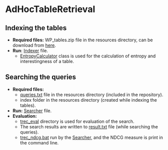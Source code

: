 # AdHocTableRetrieval
## Indexing the tables
- **Required files:** WP_tables.zip file in the resources directory, can be download from [here](http://iai.group/downloads/smart_table/WP_tables.zip).
- **Run**: [Indexer](https://github.com/Elor170/AdHocTableRetrieval/blob/master/src/main/java/org/example/Indexer.java) file.
  - [EntropyCalculator](https://github.com/Elor170/AdHocTableRetrieval/blob/master/src/main/java/org/example/EntropyCalculator.java) class is used for the calculation of entropy and interestingness of a table.
## Searching the queries
- **Required files:** 
  - [queries.txt](https://github.com/Elor170/AdHocTableRetrieval/blob/master/src/main/resources/queries.txt) file in the resources directory (included in the repository). 
  - index folder in the resources directory (created while indexing the tables).
- **Run:**
[Searcher](https://github.com/Elor170/AdHocTableRetrieval/blob/master/src/main/java/org/example/Searcher.java) file.
- **Evaluation:**
  - [trec_eval](https://github.com/Elor170/AdHocTableRetrieval/tree/master/trec_eval) directory is used for evaluation of the search.
  - The search results are written to [result.txt](https://github.com/Elor170/AdHocTableRetrieval/blob/master/trec_eval/results.txt) file (while searching the queries). 
  - [trec_ndcg.bat](https://github.com/Elor170/AdHocTableRetrieval/blob/master/trec_eval/trec_ndcg.bat) run by the [Searcher](https://github.com/Elor170/AdHocTableRetrieval/blob/master/src/main/java/org/example/Searcher.java), and the NDCG measure is print in the command line.  

